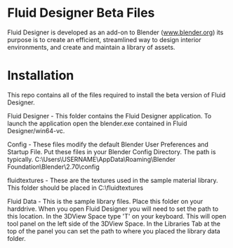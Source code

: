 Fluid Designer Beta Files
===================

Fluid Designer is developed as an add-on to Blender (www.blender.org) its purpose is to create an efficient, streamlined way to design interior environments, and create and maintain a library of assets.

Installation
===================
This repo contains all of the files required to install the beta version of Fluid Designer.

Fluid Designer - This folder contains the Fluid Designer application. To launch the application open the blender.exe contained in Fluid Designer/win64-vc.

Config - These files modify the default Blender User Preferences and Startup File. Put these files in your Blender Config Directory. The path is typically. C:\Users\USERNAME\AppData\Roaming\Blender Foundation\Blender\2.70\config

fluidtextures - These are the textures used in the sample material library. This folder should be placed in C:\fluidtextures

Fluid Data - This is the sample library files. Place this folder on your harddrive. When you open Fluid Designer you will need to set the path to this location. In the 3DView Space type 'T' on your keyboard. This will open tool panel on the left side of the 3DView Space. In the Libraries Tab at the top of the panel you can set the path to where you placed the library data folder.

